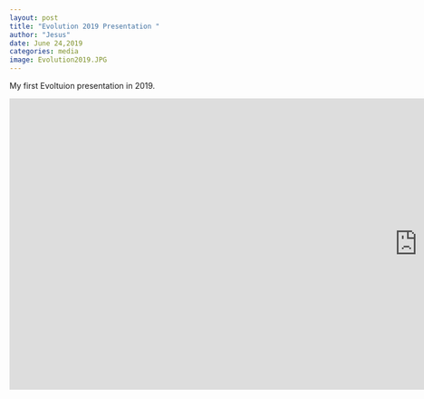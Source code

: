 ```yaml
---
layout: post
title: "Evolution 2019 Presentation "
author: "Jesus"
date: June 24,2019
categories: media
image: Evolution2019.JPG
---
```


My first Evoltuion presentation in 2019.

<iframe width="1439" height="514" src="https://www.youtube.com/embed/msmXUYwjUAw" title="Martinez-Gomez: Incorporating prior information of developmental genetics in trait evolution" frameborder="0" allow="accelerometer; autoplay; clipboard-write; encrypted-media; gyroscope; picture-in-picture" allowfullscreen>
</iframe>
